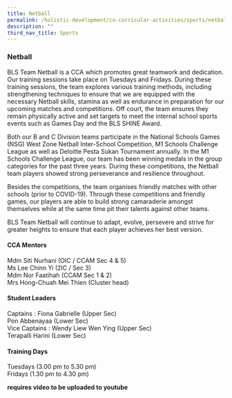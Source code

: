```yaml
---
title: Netball
permalink: /holistic-development/co-curricular-activities/sports/netball/
description: ""
third_nav_title: Sports
---
```

### **Netball**
BLS Team Netball is a CCA which promotes great teamwork and dedication. Our training sessions take place on Tuesdays and Fridays. During these training sessions, the team explores various training methods, including strengthening techniques to ensure that we are equipped with the necessary Netball skills, stamina as well as endurance in preparation for our upcoming matches and competitions. Off court, the team ensures they remain physically active and set targets to meet the internal school sports events such as Games Day and the BLS SHINE Award.

Both our B and C Division teams participate in the National Schools Games (NSG) West Zone Netball Inter-School Competition, M1 Schools Challenge League as well as Deloitte Pesta Sukan Tournament annually. In the M1 Schools Challenge League, our team has been winning medals in the group categories for the past three years. During these competitions, the Netball team players showed strong perseverance and resilience throughout.

Besides the competitions, the team organises friendly matches with other schools (prior to COVID-19). Through these competitions and friendly games, our players are able to build strong camaraderie amongst themselves while at the same time pit their talents against other teams.

BLS Team Netball will continue to adapt, evolve, persevere and strive for greater heights to ensure that each player achieves her best version.

#### **CCA Mentors**
Mdm Siti Nurhani (OIC / CCAM Sec 4 & 5)<br>
Ms Lee Chinn Yi (2IC / Sec 3)<br>
Mdm Nor Faatihah (CCAM Sec 1 & 2)<br>
Mrs Hong-Chuah Mei Thien (Cluster head)

#### **Student Leaders**
Captains : Fiona Gabrielle (Upper Sec)<br>
Pon Abbenayaa (Lower Sec)<br>
Vice Captains : Wendy Liew Wen Ying (Upper Sec)<br>
Terapalli Harini (Lower Sec)

#### **Training Days**
Tuesdays (3.00 pm to 5.30 pm)<br>
Fridays (1.30 pm to 4.30 pm)

**requires video to be uploaded to youtube**